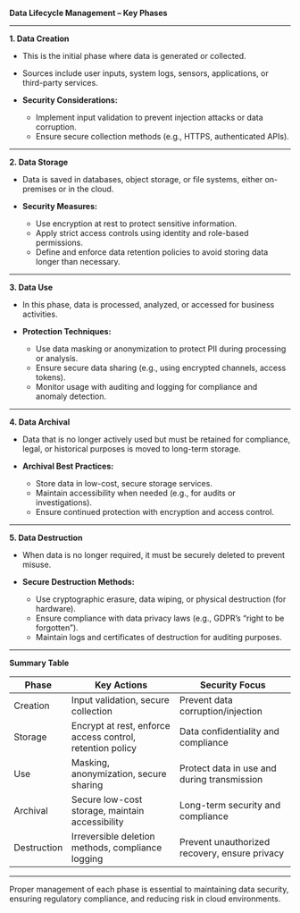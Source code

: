 **Data Lifecycle Management – Key Phases**

---

**1. Data Creation**

* This is the initial phase where data is generated or collected.
* Sources include user inputs, system logs, sensors, applications, or third-party services.
* **Security Considerations:**

  * Implement input validation to prevent injection attacks or data corruption.
  * Ensure secure collection methods (e.g., HTTPS, authenticated APIs).

---

**2. Data Storage**

* Data is saved in databases, object storage, or file systems, either on-premises or in the cloud.
* **Security Measures:**

  * Use encryption at rest to protect sensitive information.
  * Apply strict access controls using identity and role-based permissions.
  * Define and enforce data retention policies to avoid storing data longer than necessary.

---

**3. Data Use**

* In this phase, data is processed, analyzed, or accessed for business activities.
* **Protection Techniques:**

  * Use data masking or anonymization to protect PII during processing or analysis.
  * Ensure secure data sharing (e.g., using encrypted channels, access tokens).
  * Monitor usage with auditing and logging for compliance and anomaly detection.

---

**4. Data Archival**

* Data that is no longer actively used but must be retained for compliance, legal, or historical purposes is moved to long-term storage.
* **Archival Best Practices:**

  * Store data in low-cost, secure storage services.
  * Maintain accessibility when needed (e.g., for audits or investigations).
  * Ensure continued protection with encryption and access control.

---

**5. Data Destruction**

* When data is no longer required, it must be securely deleted to prevent misuse.
* **Secure Destruction Methods:**

  * Use cryptographic erasure, data wiping, or physical destruction (for hardware).
  * Ensure compliance with data privacy laws (e.g., GDPR’s “right to be forgotten”).
  * Maintain logs and certificates of destruction for auditing purposes.

---

**Summary Table**

| Phase       | Key Actions                                               | Security Focus                                |
| ----------- | --------------------------------------------------------- | --------------------------------------------- |
| Creation    | Input validation, secure collection                       | Prevent data corruption/injection             |
| Storage     | Encrypt at rest, enforce access control, retention policy | Data confidentiality and compliance           |
| Use         | Masking, anonymization, secure sharing                    | Protect data in use and during transmission   |
| Archival    | Secure low-cost storage, maintain accessibility           | Long-term security and compliance             |
| Destruction | Irreversible deletion methods, compliance logging         | Prevent unauthorized recovery, ensure privacy |

---

Proper management of each phase is essential to maintaining data security, ensuring regulatory compliance, and reducing risk in cloud environments.
